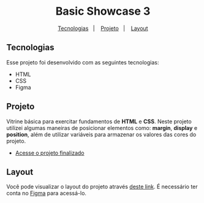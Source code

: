 <h1 align="center"> Basic Showcase 3</h1>

<p align="center">
  <a href="#-tecnologias">Tecnologias</a>&nbsp;&nbsp;&nbsp;|&nbsp;&nbsp;&nbsp;
  <a href="#-projeto">Projeto</a>&nbsp;&nbsp;&nbsp;|&nbsp;&nbsp;&nbsp;
  <a href="#-layout">Layout</a>
</p>


## Tecnologias

Esse projeto foi desenvolvido com as seguintes tecnologias:

- HTML
- CSS
- Figma

## Projeto

Vitrine básica para exercitar fundamentos de **HTML** e **CSS**. Neste projeto utilizei algumas maneiras de posicionar elementos como: **margin**, **display** e **position**, além de utilizar variáveis para armazenar os valores das cores do projeto.

- [Acesse o projeto finalizado](https://EduardoMMS01.github.io/basic-showcase-3)

## Layout

Você pode visualizar o layout do projeto através [deste link](https://www.figma.com/file/OYXEJ4qnG0BZlD59WkM0L7/Explorer---Projeto-02-(Copy)). É necessário ter conta no [Figma](https://figma.com) para acessá-lo.
